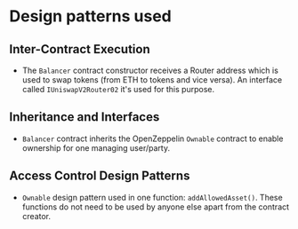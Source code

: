 # Design patterns used

## Inter-Contract Execution

- The `Balancer` contract constructor receives a Router address which is used to swap tokens (from ETH to tokens and vice versa). An interface called `IUniswapV2Router02` it's used for this purpose. 

## Inheritance and Interfaces

- `Balancer` contract inherits the OpenZeppelin `Ownable` contract to enable ownership for one managing user/party.

## Access Control Design Patterns

- `Ownable` design pattern used in one function: `addAllowedAsset()`. These functions do not need to be used by anyone else apart from the contract creator.